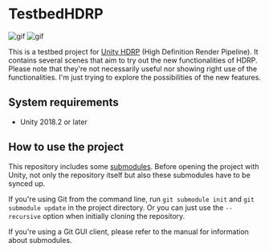 TestbedHDRP
===========

![gif](https://i.imgur.com/2qlNtFC.gif)
![gif](https://i.imgur.com/K3k5ffi.gif)

This is a testbed project for [Unity HDRP] (High Definition Render Pipeline).
It contains several scenes that aim to try out the new functionalities of HDRP.
Please note that they're not necessarily useful nor showing right use of the
functionalities. I'm just trying to explore the possibilities of the new
features.

[Unity HDRP]: https://github.com/Unity-Technologies/ScriptableRenderPipeline/wiki/High-Definition-Render-Pipeline-overview

System requirements
-------------------

- Unity 2018.2 or later

How to use the project
----------------------

This repository includes some [submodules]. Before opening the project with
Unity, not only the repository itself but also these submodules have to be
synced up.

If you're using Git from the command line, run `git submodule init` and
`git submodule update` in the project directory. Or you can just use the
`--recursive` option when initially cloning the repository.

If you're using a Git GUI client, please refer to the manual for information
about submodules.

[submodules]: https://git-scm.com/book/en/v2/Git-Tools-Submodules
